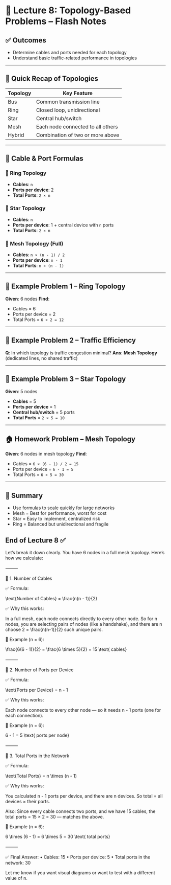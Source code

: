 # 🔧 Lecture 8: Topology-Based Problems – Flash Notes

## ✅ Outcomes

* Determine cables and ports needed for each topology
* Understand basic traffic-related performance in topologies

---

## 🔄 Quick Recap of Topologies

| Topology | Key Feature                       |
| -------- | --------------------------------- |
| Bus      | Common transmission line          |
| Ring     | Closed loop, unidirectional       |
| Star     | Central hub/switch                |
| Mesh     | Each node connected to all others |
| Hybrid   | Combination of two or more above  |

---

## 🔢 Cable & Port Formulas

### 🔸 Ring Topology

* **Cables**: `n`
* **Ports per device**: 2
* **Total Ports**: `2 × n`

### 🔸 Star Topology

* **Cables**: `n`
* **Ports per device**: 1 + central device with `n` ports
* **Total Ports**: `2 × n`

### 🔸 Mesh Topology (Full)

* **Cables**: `n × (n - 1) / 2`
* **Ports per device**: `n - 1`
* **Total Ports**: `n × (n - 1)`

---

## 🧠 Example Problem 1 – Ring Topology

**Given**: 6 nodes
**Find**:

* Cables = 6
* Ports per device = 2
* Total Ports = `6 × 2 = 12`

---

## 🧠 Example Problem 2 – Traffic Efficiency

**Q**: In which topology is traffic congestion minimal?
**Ans**: **Mesh Topology** (dedicated lines, no shared traffic)

---

## 🧠 Example Problem 3 – Star Topology

**Given**: 5 nodes

* **Cables** = 5
* **Ports per device** = 1
* **Central hub/switch** = 5 ports
* **Total Ports** = `2 × 5 = 10`

---

## 🏠 Homework Problem – Mesh Topology

**Given**: 6 nodes in mesh topology
**Find**:

* Cables = `6 × (6 - 1) / 2 = 15`
* Ports per device = `6 - 1 = 5`
* Total Ports = `6 × 5 = 30`

---

## 🔁 Summary

* Use formulas to scale quickly for large networks
* Mesh = Best for performance, worst for cost
* Star = Easy to implement, centralized risk
* Ring = Balanced but unidirectional and fragile

End of Lecture 8 ✅
---------
Let’s break it down clearly. You have 6 nodes in a full mesh topology. Here’s how we calculate:

⸻

🔧 1. Number of Cables

✅ Formula:

\text{Number of Cables} = \frac{n(n - 1)}{2}

✅ Why this works:

In a full mesh, each node connects directly to every other node.
So for n nodes, you are selecting pairs of nodes (like a handshake), and there are n choose 2 = \frac{n(n-1)}{2} such unique pairs.

🔢 Example (n = 6):

\frac{6(6 - 1)}{2} = \frac{6 \times 5}{2} = 15 \text{ cables}

⸻

🔌 2. Number of Ports per Device

✅ Formula:

\text{Ports per Device} = n - 1

✅ Why this works:

Each node connects to every other node — so it needs n - 1 ports (one for each connection).

🔢 Example (n = 6):

6 - 1 = 5 \text{ ports per node}

⸻

🧮 3. Total Ports in the Network

✅ Formula:

\text{Total Ports} = n \times (n - 1)

✅ Why this works:

You calculated n - 1 ports per device, and there are n devices. So total = all devices × their ports.

Also: Since every cable connects two ports, and we have 15 cables, the total ports = 15 × 2 = 30 — matches the above.

🔢 Example (n = 6):

6 \times (6 - 1) = 6 \times 5 = 30 \text{ total ports}

⸻

✅ Final Answer:
	•	Cables: 15
	•	Ports per device: 5
	•	Total ports in the network: 30

Let me know if you want visual diagrams or want to test with a different value of n.
